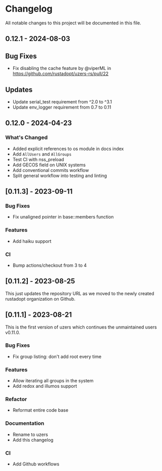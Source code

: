# Changelog

All notable changes to this project will be documented in this file.

## 0.12.1 - 2024-08-03

## Bug Fixes
* Fix disabling the cache feature by @viperML in https://github.com/rustadopt/uzers-rs/pull/22

## Updates
* Update serial_test requirement from ^2.0 to ^3.1
* Update env_logger requirement from 0.7 to 0.11


## 0.12.0 - 2024-04-23

### What's Changed
- Added explicit references to os module in docs index
- Add `AllUsers` and `AllGroups`
- Test CI with nss_preload
- Add GECOS field on UNIX systems
- Add conventional commits workflow
- Split general workflow into testing and linting


## [0.11.3] - 2023-09-11

### Bug Fixes
- Fix unaligned pointer in base::members function

### Features
- Add haiku support

### CI
- Bump actions/checkout from 3 to 4


## [0.11.2] - 2023-08-25
This just updates the repository URL as we moved to the newly created
rustadopt organization on Github.


## [0.11.1] - 2023-08-21

This is the first version of uzers which continues the unmaintained
users v0.11.0.

### Bug Fixes
- Fix group listing: don't add root every time

### Features
- Allow iterating all groups in the system
- Add redox and illumos support

### Refactor
- Reformat entire code base

### Documentation
- Rename to uzers
- Add this changelog

### CI
- Add Github workflows
